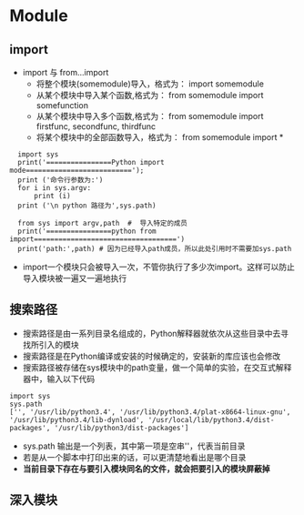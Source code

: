 # Module
## import
+ import 与 from...import
	+ 将整个模块(somemodule)导入，格式为： import somemodule
	+ 从某个模块中导入某个函数,格式为： from somemodule import somefunction
	+ 从某个模块中导入多个函数,格式为： from somemodule import firstfunc, secondfunc, thirdfunc
	+ 将某个模块中的全部函数导入，格式为： from somemodule import *

```
  import sys
  print('================Python import mode==========================');
  print ('命令行参数为:')
  for i in sys.argv:
      print (i)
  print ('\n python 路径为',sys.path)

  from sys import argv,path  #  导入特定的成员
  print('================python from import===================================')
  print('path:',path) # 因为已经导入path成员，所以此处引用时不需要加sys.path
```

+ import一个模块只会被导入一次，不管你执行了多少次import。这样可以防止导入模块被一遍又一遍地执行

## 搜索路径
+ 搜索路径是由一系列目录名组成的，Python解释器就依次从这些目录中去寻找所引入的模块
+ 搜索路径是在Python编译或安装的时候确定的，安装新的库应该也会修改
+ 搜索路径被存储在sys模块中的path变量，做一个简单的实验，在交互式解释器中，输入以下代码

```
import sys
sys.path
['', '/usr/lib/python3.4', '/usr/lib/python3.4/plat-x8664-linux-gnu', '/usr/lib/python3.4/lib-dynload', '/usr/local/lib/python3.4/dist-packages', '/usr/lib/python3/dist-packages']
```

+ sys.path 输出是一个列表，其中第一项是空串''，代表当前目录
+ 若是从一个脚本中打印出来的话，可以更清楚地看出是哪个目录
+ **当前目录下存在与要引入模块同名的文件，就会把要引入的模块屏蔽掉**


## 深入模块